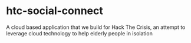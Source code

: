 # htc-social-connect
A cloud based application that we build for Hack The Crisis, an attempt to leverage cloud technology to help elderly people in isolation
